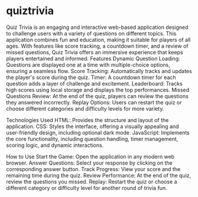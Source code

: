# quiztrivia

Quiz Trivia is an engaging and interactive web-based application designed to challenge users with a variety of questions on different topics. This application combines fun and education, making it suitable for players of all ages. With features like score tracking, a countdown timer, and a review of missed questions, Quiz Trivia offers an immersive experience that keeps players entertained and informed.
Features
Dynamic Question Loading: Questions are displayed one at a time with multiple-choice options, ensuring a seamless flow.
Score Tracking: Automatically tracks and updates the player's score during the quiz.
Timer: A countdown timer for each question adds a layer of challenge and excitement.
Leaderboard: Tracks high scores using local storage and displays the top performances.
Missed Questions Review: At the end of the quiz, players can review the questions they answered incorrectly.
Replay Options: Users can restart the quiz or choose different categories and difficulty levels for more variety.

Technologies Used
HTML: Provides the structure and layout of the application.
CSS: Styles the interface, offering a visually appealing and user-friendly design, including optional dark mode.
JavaScript: Implements the core functionality, including question handling, timer management, scoring logic, and dynamic interactions.

How to Use
Start the Game: Open the application in any modern web browser.
Answer Questions: Select your response by clicking on the corresponding answer button.
Track Progress: View your score and the remaining time during the quiz.
Review Performance: At the end of the quiz, review the questions you missed.
Replay: Restart the quiz or choose a different category or difficulty level for another round of trivia fun.

